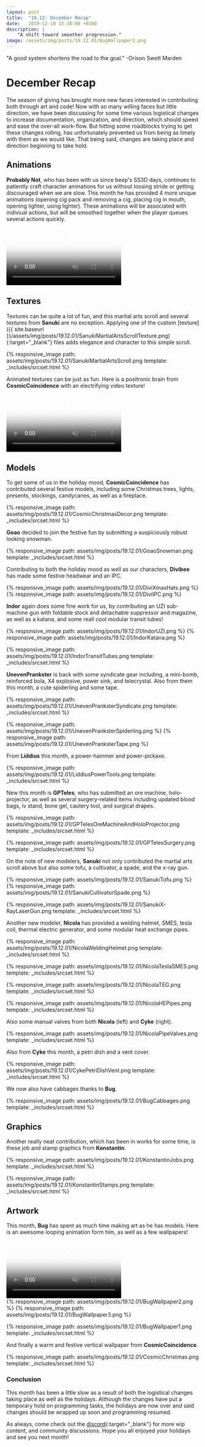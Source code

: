 ```yaml
---
layout: post
title:  "19.12: December Recap"
date:   2019-12-10 15:30:00 +0100
description: |
    "A shift toward smoother progression."
image: /assets/img/posts/19.12.01/BugWallpaper2.png
---
```


"A good system shortens the road to the goal."
-Orison Swett Marden

# December Recap

The season of giving has brought more new faces interested in contributing both through art and code! Now with so many willing faces but little direction, we have been discussing for some time various logistical changes to increase documentation, organization, and direction, which should speed and ease the over-all work-flow. But hitting some roadblocks trying to get these changes rolling, has unfortunately prevented us from being as timely with them as we would like. That being said, changes are taking place and direction beginning to take hold.

## Animations

**Probably Not**, who has been with us since beep's SS3D days, continues to patiently craft character animations for us without loosing stride or getting discouraged when we are slow. This month he has provided 4 more unique animations (opening cig pack and removing a cig, placing cig in mouth, opening lighter, using lighter). These animations will be associated with indiviual actions, but will be smoothed together when the player queues several actions quickly.

<video autoplay="autoplay" muted loop="loop" poster="{{ site.baseurl }}/assets/img/posts/19.12.01/ProbablyNotSmoke.png">
  <source src="{{ site.baseurl }}/assets/img/posts/19.12.01/ProbablyNotSmoke.webm" type="video/webm">
  <source src="{{ site.baseurl }}/assets/img/posts/19.12.01/ProbablyNotSmoke.mp4" type="video/mp4">
</video>

## Textures

Textures can be quite a lot of fun, and this martial arts scroll and several textures from **Sanuki** are no exception. Applying one of the custom [texture]({{ site.baseurl }}/assets/img/posts/19.12.01/SanukiMartialArtsScrollTexture.png){:target="_blank"} files adds elegance and character to this simple scroll.

{% responsive_image path: assets/img/posts/19.12.01/SanukiMartialArtsScroll.png template: _includes/srcset.html %}

Animated textures can be just as fun. Here is a positronic brain from **CosmicCoincidence** with an electrifying video texture!

<video autoplay="autoplay" muted loop="loop" poster="{{ site.baseurl }}/assets/img/posts/19.12.01/CosmicPositronicBrain.png">
  <source src="{{ site.baseurl }}/assets/img/posts/19.12.01/CosmicPositronicBrain.webm" type="video/webm">
  <source src="{{ site.baseurl }}/assets/img/posts/19.12.01/CosmicPositronicBrain.mp4" type="video/mp4">
</video>

## Models

To get some of us in the holiday mood, **CosmicCoincidence** has contributed several festive models, including some Christmas trees, lights, presents, stockings, candycanes, as well as a fireplace.

{% responsive_image path: assets/img/posts/19.12.01/CosmicChristmasDecor.png template: _includes/srcset.html %}

**Goao** decided to join the festive fun by submitting a suspiciously robust looking snowman.

{% responsive_image path: assets/img/posts/19.12.01/GoaoSnowman.png template: _includes/srcset.html %}

Contributing to both the holiday mood as well as our characters, **Divibee** has made some festive headwear and an IPC.

<div class='horizontal-2' markdown='1'>
{% responsive_image path: assets/img/posts/19.12.01/DiviXmasHats.png %}
{% responsive_image path: assets/img/posts/19.12.01/DiviIPC.png %}
</div>

**Indor** again does some fine work for us, by contributing an UZI sub-machine gun with foldable stock and detachable suppressor and magazine, as well as a katana, and some reall cool modular transit tubes!

<div class='horizontal-2' markdown='1'>
{% responsive_image path: assets/img/posts/19.12.01/IndorUZI.png %}
{% responsive_image path: assets/img/posts/19.12.01/IndorKatana.png %}
</div>

{% responsive_image path: assets/img/posts/19.12.01/IndorTransitTubes.png template: _includes/srcset.html %}

**UnevenPrankster** is back with some syndicate gear including, a mini-bomb, reinforced bola, X4 explosive, power sink, and telecrystal. Also from them this month, a cute spiderling and some tape.

{% responsive_image path: assets/img/posts/19.12.01/UnevenPranksterSyndicate.png template: _includes/srcset.html %}

<div class='horizontal-2' markdown='1'>
{% responsive_image path: assets/img/posts/19.12.01/UnevenPranksterSpiderling.png %}
{% responsive_image path: assets/img/posts/19.12.01/UnevenPranksterTape.png %}
</div>

From **Liddius** this month, a power-hammer and power-pickaxe.

{% responsive_image path: assets/img/posts/19.12.01/LiddiusPowerTools.png template: _includes/srcset.html %}

New this month is **GPTeles**, who has submitted an ore machine, holo-projector, as well as several surgery-related items including updated blood bags, iv stand, bone gel, cautery tool, and surgical drapes.

{% responsive_image path: assets/img/posts/19.12.01/GPTelesOreMachineAndHoloProjector.png template: _includes/srcset.html %}

{% responsive_image path: assets/img/posts/19.12.01/GPTelesSurgery.png template: _includes/srcset.html %}

On the note of new modelers, **Sanuki** not only contributed the martial arts scroll above but also some tofu, a cultivator, a spade, and the x-ray gun.

<div class='horizontal-2' markdown='1'>
{% responsive_image path: assets/img/posts/19.12.01/SanukiTofu.png %}
{% responsive_image path: assets/img/posts/19.12.01/SanukiCultivatorSpade.png %}
</div>

{% responsive_image path: assets/img/posts/19.12.01/SanukiX-RayLaserGun.png template: _includes/srcset.html %}

Another new modeler, **Nicola** has provided a welding helmet, SMES, tesla coil, thermal electric generator, and some modular heat exchange pipes.

{% responsive_image path: assets/img/posts/19.12.01/NicolaWeldingHelmet.png template: _includes/srcset.html %}

{% responsive_image path: assets/img/posts/19.12.01/NicolaTeslaSMES.png template: _includes/srcset.html %}

{% responsive_image path: assets/img/posts/19.12.01/NicolaTEG.png template: _includes/srcset.html %}

{% responsive_image path: assets/img/posts/19.12.01/NicolaHEPipes.png template: _includes/srcset.html %}

Also some manual valves from both **Nicola** (left) and **Cyke** (right).

{% responsive_image path: assets/img/posts/19.12.01/NicolaPipeValves.png template: _includes/srcset.html %}

Also from **Cyke** this month, a petri dish and a vent cover.

{% responsive_image path: assets/img/posts/19.12.01/CykePetriDishVent.png template: _includes/srcset.html %}

We now also have cabbages thanks to **Bug**.

{% responsive_image path: assets/img/posts/19.12.01/BugCabbages.png template: _includes/srcset.html %}

## Graphics

Another really neat contribution, which has been in works for some time, is these job and stamp graphics from **Konstantin**.

{% responsive_image path: assets/img/posts/19.12.01/KonstantinJobs.png template: _includes/srcset.html %}

{% responsive_image path: assets/img/posts/19.12.01/KonstantinStamps.png template: _includes/srcset.html %}

## Artwork

This month, **Bug** has spent as much time making art as he has models. Here is an awesome looping animation form him, as well as a few wallpapers!

<video autoplay="autoplay" muted loop="loop" poster="{{ site.baseurl }}/assets/img/posts/19.12.01/BugWallpaper2.png">
  <source src="{{ site.baseurl }}/assets/img/posts/19.12.01/BugAnimation.webm" type="video/webm">
  <source src="{{ site.baseurl }}/assets/img/posts/19.12.01/BugAnimation.mp4" type="video/mp4">
</video>

<div class='horizontal-2' markdown='1'>
{% responsive_image path: assets/img/posts/19.12.01/BugWallpaper2.png %}
{% responsive_image path: assets/img/posts/19.12.01/BugWallpaper3.png %}
</div>

{% responsive_image path: assets/img/posts/19.12.01/BugWallpaper1.png template: _includes/srcset.html %}

And finally a warm and festive vertical wallpaper from **CosmicCoincidence**.

{% responsive_image path: assets/img/posts/19.12.01/CosmicChristmas.png template: _includes/srcset.html %}

### Conclusion

This month has been a little slow as a result of both the logistical changes taking place as well as the holidays. Although the changes have put a temporary hold on programming tasks, the holidays are now over and said changes should be wrapped up soon and programming resumed.

As always, come check out the [discord](https://discord.gg/3ny9tdH){:target="_blank"} for more wip content, and community discussions. Hope you all enjoyed your holidays and see you next month!
